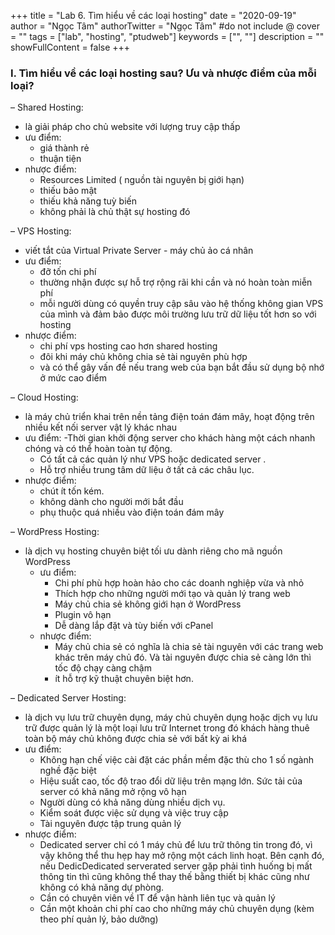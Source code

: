 +++
title = "Lab 6. Tìm hiểu về các loại hosting"
date = "2020-09-19"
author = "Ngọc Tâm"
authorTwitter = "Ngọc Tâm" #do not include @
cover = ""
tags = ["lab", "hosting", "ptudweb"]
keywords = ["", ""]
description = ""
showFullContent = false
+++

### I. Tìm hiểu về các loại hosting sau? Ưu và nhược điểm của mỗi loại?

– Shared Hosting:
  - là giải pháp cho chủ website với lượng truy cập thấp
  - ưu điểm:
    - giá thành rẻ
    - thuận tiện
  - nhược điểm:
    - Resources Limited ( nguồn tài nguyên bị giới hạn)
    - thiếu bảo mật
    - thiếu khả năng tuỳ biến
    - không phải là chủ thật sự hosting đó

– VPS Hosting:
  - viết tắt của Virtual Private Server - máy chủ ảo cá nhân
  - ưu điểm:
    - đỡ tốn chi phí
    - thường nhận được sự hỗ trợ rộng rãi khi cần và nó hoàn toàn miễn phí
    - mỗi người dùng có quyền truy cập sâu vào hệ thống không gian VPS của mình và đảm bảo được môi trường lưu trữ dữ liệu tốt hơn so với hosting
  - nhược điểm:
    - chi phí vps hosting cao hơn shared hosting
    - đôi khi máy chủ không chia sẻ tài nguyên phù hợp
    - và có thể gây vấn đề nếu trang web của bạn bắt đầu sử dụng bộ nhớ ở mức cao điểm

– Cloud Hosting:
  - là máy chủ triển khai trên nền tảng điện toán đám mây, hoạt động trên nhiều kết nối server vật lý khác nhau
  - ưu điểm:
    -Thời gian khởi động server cho khách hàng một cách nhanh chóng và có thể hoàn toàn tự động.
    - Có tất cả các quản lý như VPS hoặc dedicated server .
    - Hỗ trợ nhiều trung tâm dữ liệu ở tất cả các châu lục.
  - nhược điểm:
    - chút ít tốn kém.
    - không dành cho người mới bắt đầu
    - phụ thuộc quá nhiều vào điện toán đám mây
    
– WordPress Hosting:
  - là dịch vụ hosting chuyên biệt tối ưu dành riêng cho mã nguồn WordPress
    - ưu điểm:
      - Chi phí phù hợp hoàn hảo cho các doanh nghiệp vừa và nhỏ
      - Thích hợp cho những người mới tạo và quản lý trang web
      - Máy chủ chia sẻ không giới hạn ở WordPress
      - Plugin vô hạn
      - Dễ dàng lắp đặt và tùy biến với cPanel
    - nhược điểm:
      - Máy chủ chia sẻ có nghĩa là chia sẻ tài nguyên với các trang web khác trên máy chủ đó. Và tài nguyên được chia sẻ càng lớn thì tốc độ chạy càng chậm
      - ít hỗ trợ kỹ thuật chuyên biệt hơn. 

– Dedicated Server Hosting:
  - là dịch vụ lưu trữ chuyên dụng, máy chủ chuyên dụng hoặc dịch vụ lưu trữ được quản lý là một loại lưu trữ Internet trong đó khách hàng thuê toàn bộ máy chủ không được chia sẻ với bất kỳ ai khá
  - ưu điểm:
    - Không hạn chế việc cài đặt các phần mềm đặc thù cho 1 số ngành nghề đặc biệt
    - Hiệu suất cao, tốc độ trao đổi dữ liệu trên mạng lớn. Sức tải của server có khả năng mở rộng vô hạn
    - Người dùng có khả năng dùng nhiều dịch vụ.
    - Kiểm soát được việc sử dụng và việc truy cập
    - Tài nguyên được tập trung quản lý
  - nhược điểm:
    - Dedicated server chỉ có 1 máy chủ để lưu trữ thông tin trong đó, vì vậy không thể thu hẹp hay mở rộng một cách linh hoạt. Bên cạnh đó, nếu DedicDedicated serverated server gặp phải tình huống bị mất thông tin thì cũng không thể thay thế bằng thiết bị khác cũng như không có khả năng dự phòng.
    - Cần có chuyên viên về IT để vận hành liên tục và quản lý
    - Cần một khoản chi phí cao cho những máy chủ chuyên dụng (kèm theo phí quản lý, bảo dưỡng)